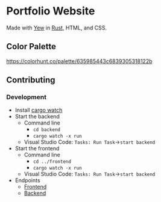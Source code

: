 # Portfolio Website

Made with [Yew](https://yew.rs/) in [Rust](https://www.rust-lang.org/), HTML, and CSS.

## Color Palette

<https://colorhunt.co/palette/635985443c6839305318122b>

## Contributing

### Development

- Install [cargo watch](https://github.com/watchexec/cargo-watch?tab=readme-ov-file#install)
- Start the backend
  - Command line
    - `cd backend`
    - `cargo watch -x run`
  - Visual Studio Code: `Tasks: Run Task`->`start backend`
- Start the frontend
  - Command line
    - `cd ../frontend`
    - `cargo watch -x run`
  - Visual Studio Code: `Tasks: Run Task`->`start backend`
- Endpoints
  - [Frontend](http://127.0.0.1:8080)
  - [Backend](http://127.0.0.1:8000)
